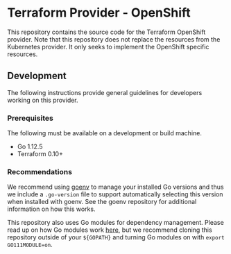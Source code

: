 # Terraform Provider - OpenShift
This repository contains the source code for the Terraform OpenShift provider. Note that this repository does not replace the resources from the Kubernetes provider.  It only seeks to implement the OpenShift specific resources.

## Development
The following instructions provide general guidelines for developers working on this provider.

### Prerequisites
The following must be available on a development or build machine.

- Go 1.12.5
- Terraform 0.10+

### Recommendations
We recommend using [goenv](https://github.com/syndbg/goenv) to manage your installed Go versions and thus we include a `.go-version` file to support automatically selecting this version when installed with goenv. See the goenv repository for additional information on how this works.

This repository also uses Go modules for dependency management. Please read up on how Go modules work [here](), but we recommend cloning this repository outside of your `${GOPATH}` and turning Go modules on with `export GO111MODULE=on`.
